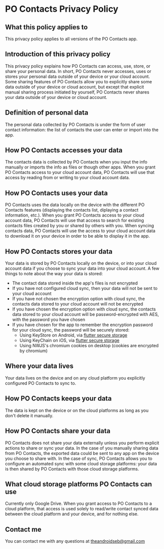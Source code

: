 # PO Contacts Privacy Policy

## What this policy applies to

This privacy policy applies to all versions of the PO Contacts app.

## Introduction of this privacy policy

This privacy policy explains how PO Contacts can access, use, store, or share your personal data. In short, PO Contacts never accesses, uses or stores your personal data outside of your device or your cloud account. Some sharing features of PO Contacts allow you to explicitly share some data outside of your device or cloud account, but except that explicit manual sharing process initiated by yourself, PO Contacts never shares your data outside of your device or cloud account.

## Definition of personal data

The personal data collected by PO Contacts is under the form of user contact information: the list of contacts the user can enter or import into the app.

## How PO Contacts accesses your data

The contacts data is collected by PO Contacts when you input the info manually or imports the info as files or though other apps. When you grant PO Contacts access to your cloud account data, PO Contacts will use that access by reading from or writing to your cloud account data.

## How PO Contacts uses your data

PO Contacts uses the data locally on the device with the different PO Contacts features (displaying the contacts list, diplaying a contact information, etc.). When you grant PO Contacts access to your cloud account data, PO Contacts will use that access to search for existing contacts files created by you or shared by others with you. When syncing contacts data, PO Contacts will use the access to your cloud account data to download it on your device in order to be able to display it in the app.

## How PO Contacts stores your data

Your data is stored by PO Contacts locally on the device, or into your cloud account data if you choose to sync your data into your cloud account. A few things to note about the way your data is stored:
* The contact data stored inside the app's files is not encrypted
* If you have not configured cloud sync, then your data will not be sent to your cloud account
* If you have not chosen the encryption option with cloud sync, the contacts data stored to your cloud account will not be encrypted
* If you have chosen the encryption option with cloud sync, the contacts data stored to your cloud account will be password-encrypted with AES, with the password you have chosen
* If you have chosen for the app to remember the encryption password for your cloud sync, the password will be securely stored:
  * Using KeyStore on Android, via [flutter secure storage](https://github.com/mogol/flutter_secure_storage)
  * Using KeyChain on iOS, via [flutter secure storage](https://github.com/mogol/flutter_secure_storage)
  * Using NWJS's chromium cookies on desktop (cookies are encrypted by chromium)

## Where your data lives

Your data lives on the device and on any cloud platform you explicitly configured PO Contacts to sync to.

## How PO Contacts keeps your data

The data is kept on the device or on the cloud platforms as long as you don't delete it manually.

## How PO Contacts share your data

PO Contacts does not share your data externally unless you perform explicit actions to share or sync your data. In the case of you manually sharing data from PO Contacts, the exported data could be sent to any app on the device you choose to share with. In the case of sync, PO Contacts allows you to configure an automated sync with some cloud storage platforms: your data is then shared by PO Contacts with those cloud storage platforms.

## What cloud storage platforms PO Contacts can use

Currently only Google Drive. When you grant access to PO Contacts to a cloud platform, that access is used solely to read/write contact synced data between the cloud platform and your device, and for nothing else.

## Contact me

You can contact me with any questions at theandroidseb@gmail.com
